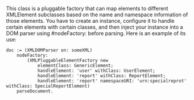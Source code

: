 This class is a pluggable factory that can map elements to different XMLElement subclasses based on the name and namespace information of those elements. You have to create an instance, configure it to handle certain elements with certain classes, and then inject your instance into a DOM parser using #nodeFactory: before parsing. Here is an example of its use:

	doc := (XMLDOMParser on: someXML)
		nodeFactory:
			(XMLPluggableElementFactory new
				elementClass: GenericElement;
				handleElement: 'user' withClass: UserElement;
				handleElement: 'report' withClass: ReportElement;
				handleElement: 'report' namespaceURI: 'urn:specialreprot' withClass: SpecialReportElement)
		parseDocument.